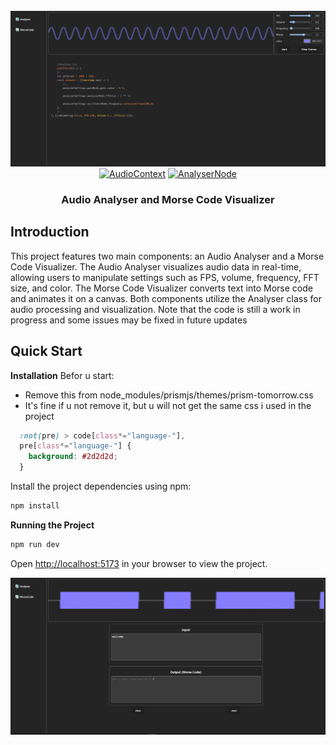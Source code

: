 <div align="center">
  <br />
    <img src="https://raw.githubusercontent.com/LOX-X/Analyser/main/public/bg/an-bg.PNG" alt="Project Banner">
  <br />

  <div>
  <a href="https://developer.mozilla.org/en-US/docs/Web/API/AudioContext" target="_blank"><img src="https://img.shields.io/badge/-Audio_Context-black?style=for-the-badge&logoColor=white&logo=apple%20music&color=06B6D4" alt="AudioContext"/></a>
  <a href="https://developer.mozilla.org/en-US/docs/Web/API/AnalyserNode" target="_blank"><img src="https://img.shields.io/badge/-Analyser_Node-black?style=for-the-badge&color=6C47FF" alt="AnalyserNode"/></a>
  </div>

  <h3 align="center">Audio Analyser and Morse Code Visualizer</h3>

</div>


## <a name="introduction">Introduction</a>

This project features two main components: an Audio Analyser and a Morse Code Visualizer. The Audio Analyser visualizes audio data in real-time, allowing users to manipulate settings such as FPS, volume, frequency, FFT size, and color. The Morse Code Visualizer converts text into Morse code and animates it on a canvas. Both components utilize the Analyser class for audio processing and visualization. Note that the code is still a work in progress and some issues may be fixed in future updates

## <a name="quick-start">Quick Start</a>

**Installation**
Befor u start:
- Remove this from node_modules/prismjs/themes/prism-tomorrow.css
- It's fine if u not remove it, but u will not get the same css i used in the project

```css
  :not(pre) > code[class*="language-"],
  pre[class*="language-"] {
    background: #2d2d2d;
  }
```

Install the project dependencies using npm:

```bash
npm install
```

**Running the Project**

```bash
npm run dev
```

Open [http://localhost:5173](http://localhost:5173) in your browser to view the project.

<img src="https://github.com/LOX-X/Analyser/blob/main/public/bg/mc-bg.PNG" alt="MorseCode Translator">

